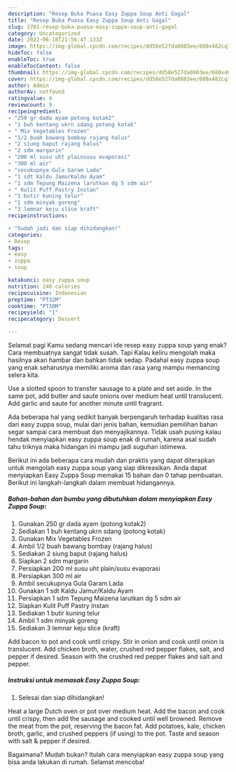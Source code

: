 ```yaml
---
description: "Resep Buka Puasa Easy Zuppa Soup Anti Gagal"
title: "Resep Buka Puasa Easy Zuppa Soup Anti Gagal"
slug: 1761-resep-buka-puasa-easy-zuppa-soup-anti-gagal
category: Uncategorized
date: 2022-06-18T21:56:47.133Z
image: https://img-global.cpcdn.com/recipes/dd58e527da0803ee/680x482cq70/easy-zuppa-soup-foto-resep-utama.jpg
hideToc: false
enableToc: true
enableTocContent: false
thumbnail: https://img-global.cpcdn.com/recipes/dd58e527da0803ee/680x482cq70/easy-zuppa-soup-foto-resep-utama.jpg
cover: https://img-global.cpcdn.com/recipes/dd58e527da0803ee/680x482cq70/easy-zuppa-soup-foto-resep-utama.jpg
author: Admin
authorAv: notfound
ratingvalue: 4
reviewcount: 9
recipeingredient:
- "250 gr dada ayam potong kotak2"
- "1 buh kentang ukrn sdang potong kotak"
- " Mix Vegetables Frozen"
- "1/2 buah bawang bombay rajang halus"
- "2 siung baput rajang halus"
- "2 sdm margarin"
- "200 ml susu uht plainsusu evaporasi"
- "300 ml air"
- "secukupnya Gula Garam Lada"
- "1 sdt Kaldu JamurKaldu Ayam"
- "1 sdm Tepung Maizena larutkan dg 5 sdm air"
- " Kulit Puff Pastry Instan"
- "1 butir kuning telur"
- "1 sdm minyak goreng"
- "3 lemnar keju slice kraft"
recipeinstructions:

- "Sudah jadi dan siap dihidangkan!"
categories:
- Resep
tags:
- easy
- zuppa
- soup

katakunci: easy zuppa soup 
nutrition: 248 calories
recipecuisine: Indonesian
preptime: "PT32M"
cooktime: "PT30M"
recipeyield: "1"
recipecategory: Dessert

---
```



Selamat pagi Kamu sedang mencari ide resep easy zuppa soup yang enak? Cara membuatnya sangat tidak susah. Tapi Kalau keliru mengolah maka hasilnya akan hambar dan bahkan tidak sedap. Padahal easy zuppa soup yang enak seharusnya memiliki aroma dan rasa yang mampu memancing selera kita.


Use a slotted spoon to transfer sausage to a plate and set aside. In the same pot, add butter and saute onions over medium heat until translucent. Add garlic and saute for another minute until fragrant.

Ada beberapa hal yang sedikit banyak berpengaruh terhadap kualitas rasa dari easy zuppa soup, mulai dari jenis bahan, kemudian pemilihan bahan segar sampai cara membuat dan menyajikannya. Tidak usah pusing kalau hendak menyiapkan easy zuppa soup enak di rumah, karena asal sudah tahu triknya maka hidangan ini mampu jadi suguhan istimewa.


Berikut ini ada beberapa cara mudah dan praktis yang dapat diterapkan untuk mengolah easy zuppa soup yang siap dikreasikan. Anda dapat menyiapkan Easy Zuppa Soup memakai 15 bahan dan 0 tahap pembuatan. Berikut ini langkah-langkah dalam membuat hidangannya.

<!--inarticleads1-->

##### Bahan-bahan dan bumbu yang dibutuhkan dalam menyiapkan Easy Zuppa Soup:

1. Gunakan 250 gr dada ayam (potong kotak2)
1. Sediakan 1 buh kentang ukrn sdang (potong kotak)
1. Gunakan  Mix Vegetables Frozen
1. Ambil 1/2 buah bawang bombay (rajang halus)
1. Sediakan 2 siung baput (rajang halus)
1. Siapkan 2 sdm margarin
1. Persiapkan 200 ml susu uht plain/susu evaporasi
1. Persiapkan 300 ml air
1. Ambil secukupnya Gula Garam Lada
1. Gunakan 1 sdt Kaldu Jamur/Kaldu Ayam
1. Persiapkan 1 sdm Tepung Maizena larutkan dg 5 sdm air
1. Siapkan  Kulit Puff Pastry Instan
1. Sediakan 1 butir kuning telur
1. Ambil 1 sdm minyak goreng
1. Sediakan 3 lemnar keju slice (kraft)


Add bacon to pot and cook until crispy. Stir in onion and cook until onion is translucent. Add chicken broth, water, crushed red pepper flakes, salt, and pepper if desired. Season with the crushed red pepper flakes and salt and pepper. 

<!--inarticleads2-->

##### Instruksi untuk memasak Easy Zuppa Soup:


1. Selesai dan siap dihidangkan!

Heat a large Dutch oven or pot over medium heat. Add the bacon and cook until crispy, then add the sausage and cooked until well browned. Remove the meat from the pot, reserving the bacon fat. Add potatoes, kale, chicken broth, garlic, and crushed peppers (if using) to the pot. Taste and season with salt &amp; pepper if desired. 

Bagaimana? Mudah bukan? Itulah cara menyiapkan easy zuppa soup yang bisa anda lakukan di rumah. Selamat mencoba!
